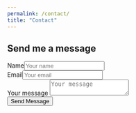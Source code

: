 ```yaml
---
permalink: /contact/
title: "Contact"
---
```

<form method="POST" action="https://formspree.io/themafiakitty@gmail.com">
  <h2>Send me a message</h2>
  <div class="row-input">
    <label>Name<input type="name" name="name" placeholder="Your name">
    </label>
  </div>
  <div class="row-input">
    <label>Email<input type="email" name="_replyto" placeholder="Your email">
    </label>
  </div>
  <div class="row-input">
    <label>Your message
      <textarea name="message" placeholder="Your message"></textarea>
    </label>
  </div>
  <button type="submit">Send Message</button>
</form>
